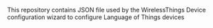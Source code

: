 This repository contains JSON file used by the WirelessThings Device configuration wizard to configure Language of Things devices
